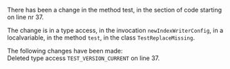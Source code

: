 There has been a change in the method test, in the section of code starting on line nr 37.
  
The change is in a type access, in the invocation ```newIndexWriterConfig```, in a localvariable, in the method ```test```, in the class ```TestReplaceMissing```.
  
The following changes have been made:  
Deleted type access ```TEST_VERSION_CURRENT``` on line 37.  
